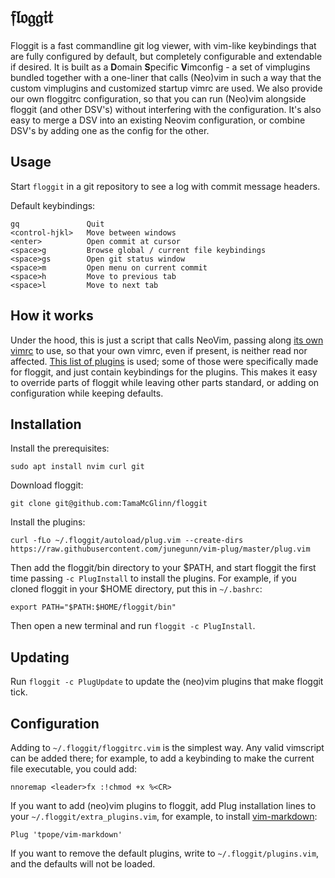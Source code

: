 𝔣𝔩𝔬𝔤𝔤𝔦𝔱
=======

Floggit is a fast commandline git log viewer, with vim-like keybindings that are fully configured by default, but completely configurable and extendable if desired. It is built as a **D**omain **S**pecific **V**imconfig - a set of vimplugins bundled together with a one-liner that calls (Neo)vim in such a way that the custom vimplugins and customized startup vimrc are used. We also provide our own floggitrc configuration, so that you can run (Neo)vim alongside floggit (and other DSV's) without interfering with the configuration. It's also easy to merge a DSV into an existing Neovim configuration, or combine DSV's by adding one as the config for the other.

Usage
-----

Start `floggit` in a git repository to see a log with commit message headers.

Default keybindings:

```
gq               Quit
<control-hjkl>   Move between windows
<enter>          Open commit at cursor
<space>g         Browse global / current file keybindings
<space>gs        Open git status window
<space>m         Open menu on current commit
<space>h         Move to previous tab
<space>l         Move to next tab
```

How it works
------------

Under the hood, this is just a script that calls NeoVim, passing along [its own vimrc](init_floggit.vim) to use, so that your own vimrc, even if present, is neither read nor affected. [This list of plugins](default_plugins.vim) is used; some of those were specifically made for floggit, and just contain keybindings for the plugins. This makes it easy to override parts of floggit while leaving other parts standard, or adding on configuration while keeping defaults.

Installation
------------

Install the prerequisites:

```
sudo apt install nvim curl git
```

Download floggit:

```
git clone git@github.com:TamaMcGlinn/floggit
```

Install the plugins:

```
curl -fLo ~/.floggit/autoload/plug.vim --create-dirs https://raw.githubusercontent.com/junegunn/vim-plug/master/plug.vim
```

Then add the floggit/bin directory to your $PATH, and start floggit the first time passing `-c PlugInstall` to install the plugins. For example, if you cloned floggit in your $HOME directory, put this in `~/.bashrc`:

```
export PATH="$PATH:$HOME/floggit/bin"
```

Then open a new terminal and run `floggit -c PlugInstall`.

Updating
--------

Run `floggit -c PlugUpdate` to update the (neo)vim plugins that make floggit tick.

Configuration
-------------

Adding to `~/.floggit/floggitrc.vim` is the simplest way. Any valid vimscript can be added there; for example, to add a keybinding to make the current file executable, you could add:

```vimscript
nnoremap <leader>fx :!chmod +x %<CR>
```

If you want to add (neo)vim plugins to floggit, add Plug installation lines to your `~/.floggit/extra_plugins.vim`, for example, to install [vim-markdown](https://github.com/tpope/vim-markdown):

```vimscript
Plug 'tpope/vim-markdown'
```

If you want to remove the default plugins, write to `~/.floggit/plugins.vim`, and the defaults will not be loaded.
